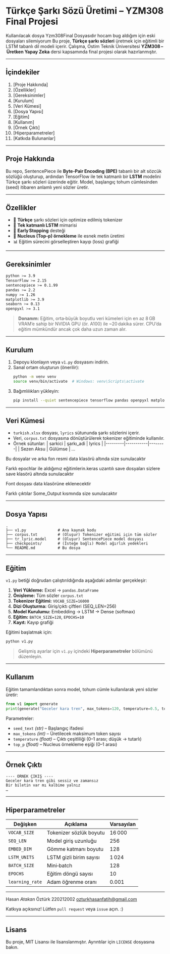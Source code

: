 # Türkçe Şarkı Sözü Üretimi – YZM308 Final Projesi
Kullanılacak dosya Yzm308Final Dosyasıdır hocam bug aldığım için eski dosyaları silemiyorum
Bu proje, **Türkçe şarkı sözleri** üretmek için eğitimli bir LSTM tabanlı dil modeli içerir. Çalışma, Ostim Teknik Üniversitesi **YZM308 – Üretken Yapay Zeka** dersi kapsamında final projesi olarak hazırlanmıştır.

---

## İçindekiler
1. [Proje Hakkında]
2. [Özellikler]
3. [Gereksinimler]
4. [Kurulum]
5. [Veri Kümesi]
6. [Dosya Yapısı]
7. [Eğitim]
8. [Kullanım]
9. [Örnek Çıktı]
10. [Hiperparametreler]
11. [Katkıda Bulunanlar]

---

## Proje Hakkında
Bu repo, SentencePiece ile **Byte‑Pair Encoding (BPE)** tabanlı bir alt sözcük sözlüğü oluşturup, ardından TensorFlow ile tek katmanlı bir **LSTM** modelini Türkçe şarkı sözleri üzerinde eğitir. Model, başlangıç tohum cümlesinden (seed) itibaren anlamlı yeni sözler üretir.

---

## Özellikler
- 📜 **Türkçe** şarkı sözleri için optimize edilmiş tokenizer
- 🧠 **Tek katmanlı LSTM** mimarisi
- 🛑 **Early Stopping** desteği
- 🎲 **Nucleus (Top‑p) örnekleme** ile esnek metin üretimi
- 📊 Eğitim sürecini görselleştiren kayıp (loss) grafiği

---

## Gereksinimler
```bash
python >= 3.9
TensorFlow >= 2.15
sentencepiece >= 0.1.99
pandas >= 2.2
numpy >= 1.26
matplotlib >= 3.9
seaborn >= 0.13
openpyxl >= 3.1
```
> **Donanım:** Eğitim, orta‑büyük boyutlu veri kümeleri için en az 8 GB VRAM’e sahip bir NVIDIA GPU (ör. A100) ile ~20 dakika sürer. CPU’da eğitim mümkündür ancak çok daha uzun zaman alır.

---

## Kurulum
1. Depoyu klonlayın veya `v1.py` dosyasını indirin.
2. Sanal ortam oluşturun (önerilir):
   ```bash
   python -m venv venv
   source venv/bin/activate  # Windows: venv\Scripts\activate
   ```
3. Bağımlılıkları yükleyin:
   ```bash
   pip install --quiet sentencepiece tensorflow pandas openpyxl matplotlib seaborn
   ```

---

## Veri Kümesi
- `turkish.xlsx` dosyası, `lyrics` sütununda şarkı sözlerini içerir.
- Veri, `corpus.txt` dosyasına dönüştürülerek tokenizer eğitiminde kullanılır.
- Örnek sütunlar:
  | sarkici | şarkı_adi | lyrics |
  |---------|-----------|--------|
  | Sezen Aksu | Gülümse | *…*

 
Bu dosyalar ve arka fon resmi data klasörü altında size sunulacaktır

Farklı epochlar ile aldığımız eğitimlerin.keras uzantılı save dosyaları sizlere save klasörü altında sunulacaktır

Font dosyası data klasörüne eklenecektir

Farklı çıktılar Some_Output kısmında size sunulacaktır

---

## Dosya Yapısı
```
.
├── v1.py              # Ana kaynak kodu
├── corpus.txt         # (Oluşur) Tokenizer eğitimi için tüm sözler
├── tr_lyric.model     # (Oluşur) SentencePiece model dosyası
├── checkpoints/       # (İsteğe bağlı) Model ağırlık yedekleri
└── README.md          # Bu dosya
```

---

## Eğitim
`v1.py` betiği doğrudan çalıştırıldığında aşağıdaki adımlar gerçekleşir:
1. **Veri Yükleme:** Excel → `pandas.DataFrame`
2. **Önişleme:** Tüm sözler `corpus.txt`
3. **Tokenizer Eğitimi:** `VOCAB_SIZE=16000`
4. **Dizi Oluşturma:** Giriş/çıktı çiftleri (SEQ_LEN=256)
5. **Model Kurulumu:** Embedding → LSTM → Dense (softmax)
6. **Eğitim:** `BATCH_SIZE=128`, `EPOCHS=10`
7. **Kayıt:** Kayıp grafiği

Eğitimi başlatmak için:
```bash
python v1.py
```
> Gelişmiş ayarlar için `v1.py` içindeki **Hiperparametreler** bölümünü düzenleyin.

---

## Kullanım
Eğitim tamamlandıktan sonra model, tohum cümle kullanılarak yeni sözler üretir:
```python
from v1 import generate
print(generate("Geceler kara tren", max_tokens=120, temperature=0.5, top_p=0.9))
```
Parametreler:
- `seed_text` *(str)* – Başlangıç ifadesi
- `max_tokens` *(int)* – Üretilecek maksimum token sayısı
- `temperature` *(float)* – Çıktı çeşitliliği (0–1 arası; düşük → tutarlı)
- `top_p` *(float)* – Nucleus örnekleme eşiği (0–1 arası)

---

## Örnek Çıktı
```text
---- ÖRNEK ÇIKIŞ ----
Geceler kara tren gibi sessiz ve zamansız
Bir biletin var mı kalbime yalnız
…
```

---

## Hiperparametreler
| Değişken | Açıklama | Varsayılan |
|-----------|----------|-----------|
| `VOCAB_SIZE` | Tokenizer sözlük boyutu | 16 000 |
| `SEQ_LEN` | Model giriş uzunluğu | 256 |
| `EMBED_DIM` | Gömme katmanı boyutu | 128 |
| `LSTM_UNITS` | LSTM gizli birim sayısı | 1 024 |
| `BATCH_SIZE` | Mini‑batch | 128 |
| `EPOCHS` | Eğitim döngü sayısı | 10 |
| `learning_rate` | Adam öğrenme oranı | 0.001 |

---


Hasan _Atakan_ Öztürk 220212002
ozturkhasanfatih@gmail.com

Katkıya açıksınız! Lütfen `pull request` veya `issue` açın. :)

---
## Lisans
Bu proje, MIT Lisansı ile lisanslanmıştır. Ayrıntılar için `LICENSE` dosyasına bakın.
